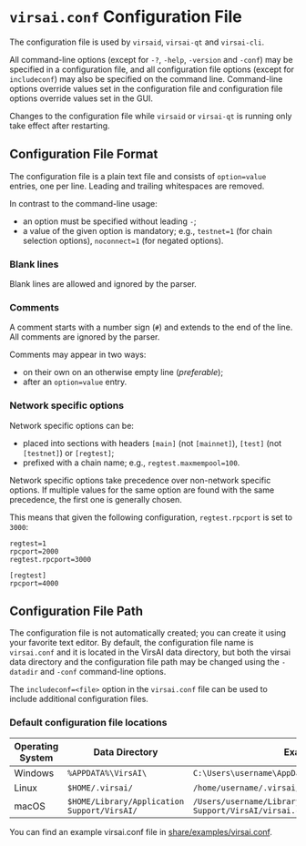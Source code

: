# `virsai.conf` Configuration File

The configuration file is used by `virsaid`, `virsai-qt` and `virsai-cli`.

All command-line options (except for `-?`, `-help`, `-version` and `-conf`) may be specified in a configuration file, and all configuration file options (except for `includeconf`) may also be specified on the command line. Command-line options override values set in the configuration file and configuration file options override values set in the GUI.

Changes to the configuration file while `virsaid` or `virsai-qt` is running only take effect after restarting.

## Configuration File Format

The configuration file is a plain text file and consists of `option=value` entries, one per line. Leading and trailing whitespaces are removed.

In contrast to the command-line usage:
- an option must be specified without leading `-`;
- a value of the given option is mandatory; e.g., `testnet=1` (for chain selection options), `noconnect=1` (for negated options).

### Blank lines

Blank lines are allowed and ignored by the parser.

### Comments

A comment starts with a number sign (`#`) and extends to the end of the line. All comments are ignored by the parser.

Comments may appear in two ways:
- on their own on an otherwise empty line (_preferable_);
- after an `option=value` entry.

### Network specific options

Network specific options can be:
- placed into sections with headers `[main]` (not `[mainnet]`), `[test]` (not `[testnet]`) or `[regtest]`;
- prefixed with a chain name; e.g., `regtest.maxmempool=100`.

Network specific options take precedence over non-network specific options.
If multiple values for the same option are found with the same precedence, the
first one is generally chosen.

This means that given the following configuration, `regtest.rpcport` is set to `3000`:

```
regtest=1
rpcport=2000
regtest.rpcport=3000

[regtest]
rpcport=4000
```

## Configuration File Path

The configuration file is not automatically created; you can create it using your favorite text editor. By default, the configuration file name is `virsai.conf` and it is located in the VirsAI data directory, but both the virsai data directory and the configuration file path may be changed using the `-datadir` and `-conf` command-line options.

The `includeconf=<file>` option in the `virsai.conf` file can be used to include additional configuration files.

### Default configuration file locations

Operating System | Data Directory | Example Path
-- | -- | --
Windows | `%APPDATA%\VirsAI\` | `C:\Users\username\AppData\Roaming\VirsAI\virsai.conf`
Linux | `$HOME/.virsai/` | `/home/username/.virsai/virsai.conf`
macOS | `$HOME/Library/Application Support/VirsAI/` | `/Users/username/Library/Application Support/VirsAI/virsai.conf`

You can find an example virsai.conf file in [share/examples/virsai.conf](../share/examples/virsai.conf).
